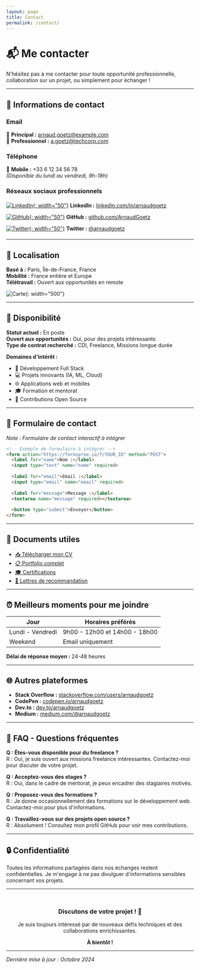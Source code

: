 ```yaml
---
layout: page
title: Contact
permalink: /contact/
---
```


# 📬 Me contacter

N'hésitez pas à me contacter pour toute opportunité professionnelle, collaboration sur un projet, ou simplement pour échanger !

---

## 📧 Informations de contact

### Email
📧 **Principal :** [arnaud.goetz@example.com](mailto:arnaud.goetz@example.com)  
💼 **Professionnel :** [a.goetz@techcorp.com](mailto:a.goetz@techcorp.com)

### Téléphone
📱 **Mobile :** +33 6 12 34 56 78  
*(Disponible du lundi au vendredi, 9h-18h)*

### Réseaux sociaux professionnels

<div style="margin: 20px 0;">

[![LinkedIn](/assets/images/linkedin_icon.png){: width="50"}](https://linkedin.com/in/arnaudgoetz)
**LinkedIn :** [linkedin.com/in/arnaudgoetz](https://linkedin.com/in/arnaudgoetz)

[![GitHub](/assets/images/github_icon.png){: width="50"}](https://github.com/ArnaudGoetz)
**GitHub :** [github.com/ArnaudGoetz](https://github.com/ArnaudGoetz)

[![Twitter](/assets/images/twitter_icon.png){: width="50"}](https://twitter.com/arnaudgoetz)
**Twitter :** [@arnaudgoetz](https://twitter.com/arnaudgoetz)

</div>

---

## 📍 Localisation

**Basé à :** Paris, Île-de-France, France  
**Mobilité :** France entière et Europe  
**Télétravail :** Ouvert aux opportunités en remote

![Carte](/assets/images/location_map.png){: width="500"}

---

## 💼 Disponibilité

**Statut actuel :** En poste  
**Ouvert aux opportunités :** Oui, pour des projets intéressants  
**Type de contrat recherché :** CDI, Freelance, Missions longue durée

**Domaines d'intérêt :**
- 🚀 Développement Full Stack
- 💻 Projets innovants (IA, ML, Cloud)
- 🌐 Applications web et mobiles
- 🎓 Formation et mentorat
- 🤝 Contributions Open Source

---

## 📝 Formulaire de contact

*Note : Formulaire de contact interactif à intégrer*

<!-- Placeholder pour formulaire de contact -->
<!-- Options d'intégration : -->
<!-- - Formspree : https://formspree.io/ -->
<!-- - Google Forms -->
<!-- - Netlify Forms -->

```html
<!-- Exemple de formulaire à intégrer -->
<form action="https://formspree.io/f/YOUR_ID" method="POST">
  <label for="name">Nom :</label>
  <input type="text" name="name" required>
  
  <label for="email">Email :</label>
  <input type="email" name="email" required>
  
  <label for="message">Message :</label>
  <textarea name="message" required></textarea>
  
  <button type="submit">Envoyer</button>
</form>
```

---

## 📄 Documents utiles

- [📥 Télécharger mon CV](/assets/documents/cv_arnaud_goetz.pdf)
- [📋 Portfolio complet](/assets/documents/portfolio_complet.pdf)
- [🎓 Certifications](/assets/documents/certifications.pdf)
- [💼 Lettres de recommandation](/assets/documents/recommandations.zip)

---

## ⏰ Meilleurs moments pour me joindre

| Jour | Horaires préférés |
|------|-------------------|
| Lundi - Vendredi | 9h00 - 12h00 et 14h00 - 18h00 |
| Weekend | Email uniquement |

**Délai de réponse moyen :** 24-48 heures

---

## 🌐 Autres plateformes

- **Stack Overflow :** [stackoverflow.com/users/arnaudgoetz](https://stackoverflow.com/users/arnaudgoetz)
- **CodePen :** [codepen.io/arnaudgoetz](https://codepen.io/arnaudgoetz)
- **Dev.to :** [dev.to/arnaudgoetz](https://dev.to/arnaudgoetz)
- **Medium :** [medium.com/@arnaudgoetz](https://medium.com/@arnaudgoetz)

---

## 💬 FAQ - Questions fréquentes

**Q : Êtes-vous disponible pour du freelance ?**  
R : Oui, je suis ouvert aux missions freelance intéressantes. Contactez-moi pour discuter de votre projet.

**Q : Acceptez-vous des stages ?**  
R : Oui, dans le cadre de mentorat, je peux encadrer des stagiaires motivés.

**Q : Proposez-vous des formations ?**  
R : Je donne occasionnellement des formations sur le développement web. Contactez-moi pour plus d'informations.

**Q : Travaillez-vous sur des projets open source ?**  
R : Absolument ! Consultez mon profil GitHub pour voir mes contributions.

---

## 🔒 Confidentialité

Toutes les informations partagées dans nos échanges restent confidentielles. Je m'engage à ne pas divulguer d'informations sensibles concernant vos projets.

---

<div style="text-align: center; margin-top: 50px;">
  <h3>Discutons de votre projet ! 🚀</h3>
  <p>Je suis toujours intéressé par de nouveaux défis techniques et des collaborations enrichissantes.</p>
  <p><strong>À bientôt !</strong></p>
</div>

---

*Dernière mise à jour : Octobre 2024*
